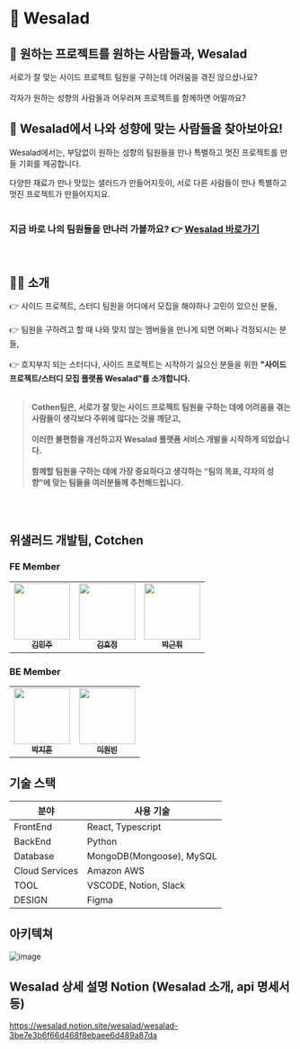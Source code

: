 # 🥗 Wesalad 
## 🙌 원하는 프로젝트를 원하는 사람들과, Wesalad
서로가 잘 맞는 사이드 프로젝트 팀원을 구하는데 어려움을 겪진 않으셨나요?<br /> <br />
각자가 원하는 성향의 사람들과 어우러져 프로젝트를 함께하면 어떨까요? 
##  🙌 Wesalad에서 나와 성향에 맞는 사람들을 찾아보아요! 
Wesalad에서는, 부담없이 원하는 성향의 팀원들을 만나 특별하고 멋진 프로젝트를 만들 기회를 제공합니다. 

다양한 재료가 만나 맛있는 샐러드가 만들어지듯이, 서로 다른 사람들이 만나 특별하고 멋진 프로젝트가 만들어지지요.
<br/> <br/> 
### 지금 바로 나의 팀원들을 만나러 가볼까요? 👉 <a href ="https://wesalad.net/" target ="_blank">**Wesalad 바로가기** </a> 
<br />

## 👩‍🏫 소개 
👉 사이드 프로젝트, 스터디 팀원을 어디에서 모집을 해야하나 고민이 있으신 분들, <br /><br />👉 팀원을 구하려고 할 때 나와 맞지 않는 멤버들을 만나게 되면 어쩌나 걱정되시는 분들, <br /><br />👉 흐지부지 되는 스터디나, 사이드 프로젝트는 시작하기 싫으신 분들을 위한 **"사이드 프로젝트/스터디 모집 플랫폼 Wesalad"를 소개합니다.** <br /><br />

> **Cothen팀은, 서로가 잘 맞는 사이드 프로젝트 팀원을 구하는 데에 어려움을 겪는 사람들이 생각보다 주위에 많다는 것을 깨닫고,** <br /><br /> **이러한 불편함을 개선하고자 Wesalad 플랫폼 서비스 개발을 시작하게 되었습니다.** <br /> <br />**함께할 팀원을 구하는 데에 가장 중요하다고 생각하는 “팀의 목표, 각자의 성향”에 맞는 팀들을 여러분들께 추천해드립니다.**</div>


<br /> <br />


## 위샐러드 개발팀, Cotchen

### FE Member

<table>
  <tr>
     <td align="center">
      <a href="https://github.com/minju1009"
        ><img
          src="https://avatars.githubusercontent.com/minju1009"
          width="100px;"
          alt=""
        /><br /><sub><b>김민주</b></sub></a
      ><br />
    </td>
    <td align="center">
      <a href="https://github.com/hyodduru"
        ><img
          src="https://avatars.githubusercontent.com/hyodduru"
          width="100px;"
          alt=""
        /><br /><sub><b>김효정</b></sub></a
      ><br />
    </td>
      <td align="center">
      <a href="https://github.com/geuni620"
        ><img
          src="https://avatars.githubusercontent.com/geuni620"
          width="100px;"
          alt=""
        /><br /><sub><b>박근휘</b></sub></a
      ><br />
    </td>
  </tr>
</table>

### BE Member

<table>
  <tr>
    <td align="center">
      <a href="https://github.com/angrybirdpark"
        ><img
          src="https://avatars.githubusercontent.com/angrybirdpark"
          width="100px;"
          alt=""
        /><br /><sub><b>박지훈</b></sub></a
      ><br />
    </td>
    <td align="center">
      <a href="https://github.com/onbin97"
        ><img
          src="https://avatars.githubusercontent.com/onbin97"
          width="100px;"
          alt=""
        /><br /><sub><b>이원빈</b></sub></a
      ><br />
    </td>

  </tr>
</table>


## 기술 스택 

| 분야           | 사용 기술                       
| -------------- | ------------------------------- | 
| FrontEnd       | React, Typescript               |
| BackEnd        | Python                          |
| Database       | MongoDB(Mongoose), MySQL        |
| Cloud Services | Amazon AWS                      |
| TOOL           | VSCODE, Notion, Slack           |
| DESIGN         | Figma                           |

## 아키텍쳐 
![image](https://user-images.githubusercontent.com/90507720/185732961-13d65364-5449-463c-a8a2-0015c1681c8a.png)


## Wesalad 상세 설명 Notion (Wesalad 소개, api 명세서 등)
https://wesalad.notion.site/wesalad/wesalad-3be7e3b6f66d468f8ebaee6d489a87da
